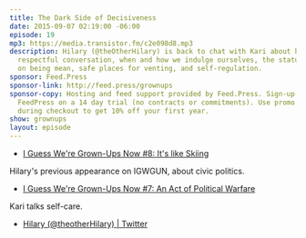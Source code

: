 ```yaml
---
title: The Dark Side of Decisiveness
date: 2015-09-07 02:19:00 -06:00
episode: 19
mp3: https://media.transistor.fm/c2e098d8.mp3
description: Hilary (@theOtherHilary) is back to chat with Kari about hating yourself-in-other-people,
  respectful conversation, when and how we indulge ourselves, the statute of limitations
  on being mean, safe places for venting, and self-regulation.
sponsor: Feed.Press
sponsor-link: http://feed.press/grownups
sponsor-copy: Hosting and feed support provided by Feed.Press. Sign-up today and try
  FeedPress on a 14 day trial (no contracts or commitments). Use promo code * grownups*
  during checkout to get 10% off your first year.
show: grownups
layout: episode
---
```


* [I Guess We're Grown-Ups Now #8: It's like Skiing][1]

Hilary's previous appearance on IGWGUN, about civic politics.

* [I Guess We're Grown-Ups Now #7: An Act of Political Warfare][2]

Kari talks self-care.

* [Hilary (@theotherHilary) | Twitter][3]

[1]: http://goodstuff.network/grownups/8
[2]: http://goodstuff.network/grownups/7
[3]: https://twitter.com/theotherhilary
